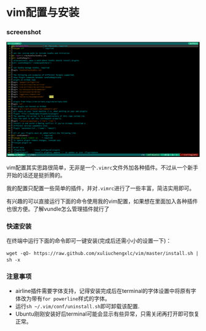 # vim配置与安装

### screenshot
![screenshot](screenshot.png)

vim配置其实思路很简单，无非是一个`.vimrc`文件外加各种插件。不过从一个新手开始的话还是挺折腾的。

我的配置只配置一些简单的插件，并对`.vimrc`进行了一些丰富，简洁实用即可。

有兴趣的可以直接运行下面的命令使用我的vim配置，如果想在里面加入各种插件也很方便。了解vundle怎么管理插件就行了


### 快速安装

在终端中运行下面的命令即可一键安装(完成后还需小小的设置一下)：

`
wget -qO- https://raw.github.com/xuliuchengxlc/vim/master/install.sh | sh -x
`

### 注意事项

- airline插件需要字体支持，记得安装完成后在terminal的字体设置中将原有字体改为带有`for powerline`样式的字体。
- 运行`sh ~/.vim/conf/uninstall.sh`即可卸载该配置.
- Ubuntu刚刚安装好后terminal可能会显示有些异常，只需关闭再打开即可恢复正常。
